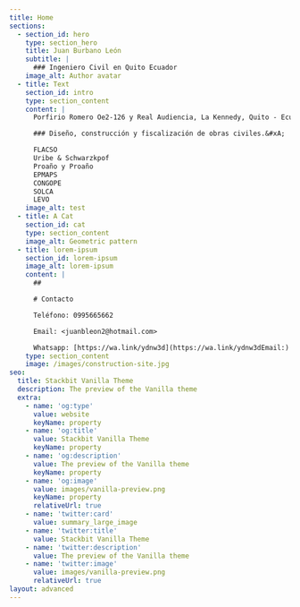 ```yaml
---
title: Home
sections:
  - section_id: hero
    type: section_hero
    title: Juan Burbano León
    subtitle: |
      ### Ingeniero Civil en Quito Ecuador
    image_alt: Author avatar
  - title: Text
    section_id: intro
    type: section_content
    content: |
      Porfirio Romero Oe2-126 y Real Audiencia, La Kennedy, Quito - Ecuador

      ### Diseño, construcción y fiscalización de obras civiles.&#xA;

      FLACSO
      Uribe & Schwarzkpof
      Proaño y Proaño
      EPMAPS
      CONGOPE
      SOLCA
      LEVO
    image_alt: test
  - title: A Cat
    section_id: cat
    type: section_content
    image_alt: Geometric pattern
  - title: lorem-ipsum
    section_id: lorem-ipsum
    image_alt: lorem-ipsum
    content: |
      ##

      # Contacto

      Teléfono: 0995665662

      Email: <juanbleon2@hotmail.com>

      Whatsapp: [https://wa.link/ydnw3d](https://wa.link/ydnw3dEmail:)
    type: section_content
    image: /images/construction-site.jpg
seo:
  title: Stackbit Vanilla Theme
  description: The preview of the Vanilla theme
  extra:
    - name: 'og:type'
      value: website
      keyName: property
    - name: 'og:title'
      value: Stackbit Vanilla Theme
      keyName: property
    - name: 'og:description'
      value: The preview of the Vanilla theme
      keyName: property
    - name: 'og:image'
      value: images/vanilla-preview.png
      keyName: property
      relativeUrl: true
    - name: 'twitter:card'
      value: summary_large_image
    - name: 'twitter:title'
      value: Stackbit Vanilla Theme
    - name: 'twitter:description'
      value: The preview of the Vanilla theme
    - name: 'twitter:image'
      value: images/vanilla-preview.png
      relativeUrl: true
layout: advanced
---
```

